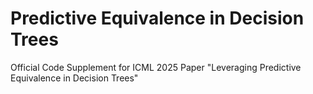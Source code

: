 # Predictive Equivalence in Decision Trees
Official Code Supplement for ICML 2025 Paper "Leveraging Predictive Equivalence in Decision Trees"
